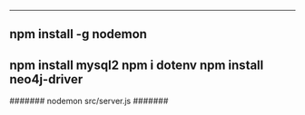 <!-- 
#Available Bus Route Finder System

This project proposes a centralized Available Bus Route Finder System for Sri Lanka, helping commuters search routes between major locations.​It focuses on real-time availability, a user-friendly interface, and support for public and private transport.​The platform bridges gaps in current transport apps by integrating all services in one place.​ -->
--------------------------------------
npm install -g nodemon
--------------------------------------
npm install mysql2
npm i dotenv
npm install neo4j-driver
--------------------------------------
####### nodemon src/server.js #######
